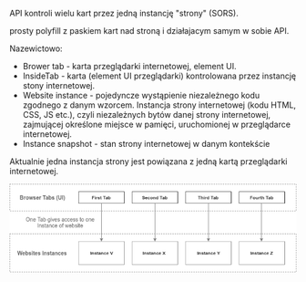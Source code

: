 API kontroli wielu kart przez jedną instancję "strony" (SORS).

prosty polyfill z paskiem kart nad stroną i działajacym samym w sobie API.

Nazewictowo:
* Brower tab - karta przeglądarki internetowej, element UI.
* InsideTab - karta (element UI przeglądarki) kontrolowana przez instancję stony internetowej.
* Website instance -  pojedyncze wystąpienie niezależnego kodu zgodnego z danym wzorcem. Instancja strony internetowej (kodu HTML, CSS, JS etc.), czyli niezależnych bytów danej strony internetowej, zajmującej określone miejsce w pamięci, uruchomionej w przeglądarce internetowej.
* Instance snapshot - stan strony internetowej w danym kontekście

Aktualnie jedna instancja strony jest powiązana z jedną kartą przeglądarki internetowej.

![One tab - one Instance od website](onetaboneinstance.png)